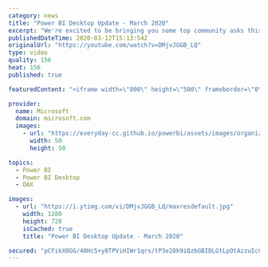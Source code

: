 ```yaml
---
category: news
title: "Power BI Desktop Update - March 2020"
excerpt: "We're excited to be bringing you some top community asks this month, including multi-column sort and dual axis line chart! We're also releasing new button actions, a new DAX function, and improvements to the decomposition tree. And, of course, there are new visuals on AppSource and new template apps"
publishedDateTime: 2020-03-12T15:13:54Z
originalUrl: "https://youtube.com/watch?v=DMjvJGGB_LQ"
type: video
quality: 156
heat: 156
published: true

featuredContent: "<iframe width=\"800\" height=\"500\" frameborder=\"0\" src=\"https://www.youtube.com/embed/DMjvJGGB_LQ\" allow=\"accelerometer; autoplay; encrypted-media; gyroscope; picture-in-picture\" allowfullscreen></iframe>"

provider:
  name: Microsoft
  domain: microsoft.com
  images:
    - url: "https://everyday-cc.github.io/powerbi/assets/images/organizations/microsoft.com-50x50.jpg"
      width: 50
      height: 50

topics:
  - Power BI
  - Power BI Desktop
  - DAX

images:
  - url: "https://i.ytimg.com/vi/DMjvJGGB_LQ/maxresdefault.jpg"
    width: 1280
    height: 720
    isCached: true
    title: "Power BI Desktop Update - March 2020"

secured: "pCFikX0GG/40Hc5+y8TPViHIWr1qrs/tP3e28k9iQzbGBIDLGtLpOtAzzuIcGJDswPYLIm/jUk6XeamcxRNp6unBysHtgXPqCuJHFHNMCr3AmZYVSihUV5pApQeQdsWga2DtSQlM9FhpgAGjilZlW+dUndJu4QLsN4InUSV3xghvylyuale4Sw4kODYu15UwET8TwCN5TQzSrlv2dhJ1Ej17QIhjze82/CcuogqkTAt5QbMxSdwiGUBkvTkkuLbmbLJ2zSqPapiHYdweXRmIdLGwxFww6j6i2rFYgz8+MwZhra7iqtIafJJE1jmtedoeZU1SmhtYZEDcVbp3kIHD5dMOPIVh4bI4Q1DBXY7y/L8jLVXZlNwfDTCfXTBzEJMx472y5dlVnaxgPNMt/PamDgic2KJfw5aIFWfmFb0n1PS0cdYqEsdTyfBLW6/LIGvm;hJ7qJ8gAViJUaVoAWCsGHw=="
---
```


